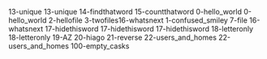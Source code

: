 13-unique
13-unique
14-findthatword
15-countthatword
0-hello_world
0-hello_world
2-hellofile
3-twofiles16-whatsnext
1-confused_smiley
7-file
16-whatsnext
17-hidethisword
17-hidethisword
17-hidethisword
18-letteronly
18-letteronly
19-AZ
20-hiago
21-reverse
22-users_and_homes
22-users_and_homes
100-empty_casks
